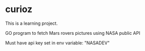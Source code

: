 # curioz

This is a learning project.

GO program to fetch Mars rovers pictures using NASA public API

Must have api key set in env variable: "NASADEV"

